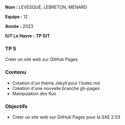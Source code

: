 **Nom :** LEVESQUE, LEBRETON, MENARD

**Equipe :** 12

**Année :** 2023

**IUT Le Havre - TP GIT**

### TP 5

Créer un site web sur GitHub Pages

### Contenu

* Création d'un thème Jekyll pour l'index.md
* Création d'une nouvelle branche gh-pages
* Manipulation des flux

### Objectifs

* Créer un site web sur GitHub Pages pour la SAE 2.03 


